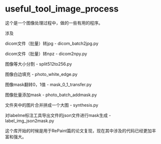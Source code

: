 # useful_tool_image_process

这个是一个图像处理过程中，做的一些有用的程序。

涉及

dicom文件（批量）转jpg - dicom_batch2jpg.py

dicom文件（批量）转npz - dicom2npy.py

图像等大小分割 - split512to256.py

图像白边填充 - photo_white_edge.py

图像mask翻转0，1值  - mask_0_1_transfer.py

图像批量添加mask -  photo_batch_addmask.py  

文件夹中的图片合并拼成一个大图 - synthesis.py

对labelme标注工具导出文件的json文件进行mask生成 - label_img_json2mask.py

这个库开始的时候是用于RePaint篇的论文复现，现在其中涉及的代码已经更加丰富和强大。
